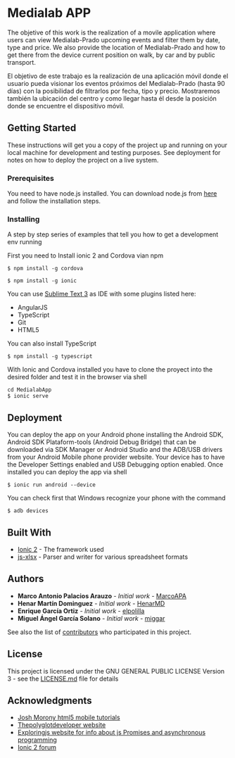 # Medialab APP

The objetive of this work is the realization of a movile application where users can view Medialab-Prado upcoming events and filter them by date, type and price. We also provide the location of Medialab-Prado and how to get there from the device current position on walk, by car and by public transport. 

El objetivo de este trabajo es la realización de una aplicación móvil donde el usuario pueda visionar los eventos próximos del Medialab-Prado (hasta 90 días) con la posibilidad de filtrarlos por fecha, tipo y precio. Mostraremos también la ubicación del centro y como llegar hasta él desde la posición donde se encuentre el dispositivo móvil.

## Getting Started

These instructions will get you a copy of the project up and running on your local machine for development and testing purposes. See deployment for notes on how to deploy the project on a live system.

### Prerequisites

You need to have node.js installed. You can download node.js from [here](https://nodejs.org/en/) and follow the installation steps.

### Installing

A step by step series of examples that tell you how to get a development env running

First you need to Install ionic 2 and Cordova vian npm

```
$ npm install -g cordova
```
```
$ npm install -g ionic
```

You can use [Sublime Text 3](https://www.sublimetext.com/3) as IDE with some plugins listed here:
* AngularJS
* TypeScript
* Git
* HTML5

You can also install TypeScript

```
$ npm install -g typescript
```

With Ionic and Cordova installed you have to clone the proyect into the desired folder and test it in the browser via shell

```
cd MedialabApp
$ ionic serve
```

## Deployment

You can deploy the app on your Android phone installing the Android SDK,  Android SDK Plataform-tools (Android Debug Bridge) that can be downloaded via SDK Manager or Android Studio and the ADB/USB drivers from your Android Mobile phone provider website.
Your device has to have the Developer Settings enabled and USB Debugging option enabled.
Once installed you can deploy the app via shell

```
$ ionic run android --device
```
You can check first that Windows recognize your phone with the command

```
$ adb devices
```

## Built With

* [Ionic 2](http://ionicframework.com/docs/) - The framework used
* [js-xlsx](https://github.com/SheetJS/js-xlsx) - Parser and writer for various spreadsheet formats

## Authors

* **Marco Antonio Palacios Arauzo** - *Initial work* - [MarcoAPA](https://github.com/MarcoAPA)
* **Henar Martín Dominguez** - *Initial work* - [HenarMD](https://github.com/HenarMD)
* **Enrique García Ortiz** - *Initial work* - [elpolilla](https://github.com/elpolilla)
* **Miguel Ángel García Solano** - *Initial work* - [miggar](https://github.com/miggar)

See also the list of [contributors](https://github.com/your/project/contributors) who participated in this project.

## License

This project is licensed under the GNU GENERAL PUBLIC LICENSE Version 3 - see the [LICENSE.md](LICENSE.md) file for details

## Acknowledgments

* [Josh Morony html5 mobile tutorials](https://www.joshmorony.com/)
* [Thepolyglotdeveloper website](https://www.thepolyglotdeveloper.com/2016/06/working-shared-providers-ionic-2-mobile-app/)
* [Exploringjs website for info about js Promises and asynchronous programming](http://exploringjs.com/es6/ch_promises.html)
* [Ionic 2 forum](https://forum.ionicframework.com/?utm_source=framework&utm_medium=navbar&utm_campaign=forum%20CTA)